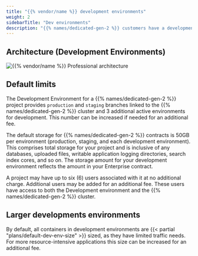 ```yaml
---
title: "{{% vendor/name %}} development environments"
weight: 2
sidebarTitle: "Dev environments"
description: "{{% names/dedicated-gen-2 %}} customers have a development environment for their project that consists of a {{% vendor/name %}} Grid project, typically provisioned by the {{% vendor/name %}} team to reflect the amount of storage in your contract. This environment provides you with all the DevOps, Continuous Integration, Continuous Deployment, and other workflow tooling of the professional product, but segregates the performance impacts from your production hardware."
---
```


## Architecture (Development Environments)

![{{% vendor/name %}} Professional architecture](/images/dedicated/PS-Arch-NoHA.svg "0.6")

## Default limits

The Development Environment for a {{% names/dedicated-gen-2 %}} project provides `production` and `staging` branches linked to the {{% names/dedicated-gen-2 %}} cluster
and 3 additional active environments for development.
This number can be increased if needed for an additional fee.

The default storage for {{% names/dedicated-gen-2 %}} contracts is 50GB per environment (production, staging, and each development environment).
This comprises total storage for your project and is inclusive of any databases, uploaded files,
writable application logging directories, search index cores, and so on.
The storage amount for your development environment reflects the amount in your Enterprise contract.

A project may have up to six (6) users associated with it at no additional charge.
Additional users may be added for an additional fee.
These users have access to both the Development environment and the {{% names/dedicated-gen-2 %}} cluster.

## Larger developments environments

By default, all containers in development environments are {{< partial "plans/default-dev-env-size" >}} sized, as they have limited traffic needs.
For more resource-intensive applications this size can be increased for an additional fee.
